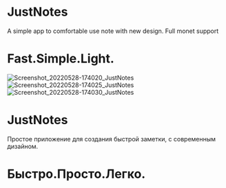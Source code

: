 
# JustNotes

A simple app to comfortable use note with new design. Full monet support

# Fast.Simple.Light.

![Screenshot_20220528-174020_JustNotes](https://user-images.githubusercontent.com/53698992/170828789-3f2cd3c7-2a4d-479c-a1b2-0b8348586312.png)
![Screenshot_20220528-174025_JustNotes](https://user-images.githubusercontent.com/53698992/170828803-e23e26bf-48a0-4333-ba2a-195712bd620f.png)
![Screenshot_20220528-174030_JustNotes](https://user-images.githubusercontent.com/53698992/170828808-610b0543-2afa-4a53-9a0c-dae80b44bb2b.png)


# JustNotes

Простое приложение для создания быстрой заметки, с современным дизайном.

# Быстро.Просто.Легко.
